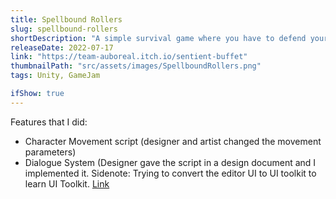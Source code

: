 ```yaml
---
title: Spellbound Rollers
slug: spellbound-rollers
shortDescription: "A simple survival game where you have to defend yourself against living dice with your own through utilizing several special powers: Fire, poison, ice etc... Collect the chips, gain XP and unlock more powers!"
releaseDate: 2022-07-17
link: "https://team-auboreal.itch.io/sentient-buffet"
thumbnailPath: "src/assets/images/SpellboundRollers.png"
tags: Unity, GameJam

ifShow: true
---
```


Features that I did:
* Character Movement script (designer and artist changed the movement parameters)
* Dialogue System (Designer gave the script in a design document and I implemented it. Sidenote: Trying to convert the editor UI to UI toolkit to learn UI Toolkit. [Link](https://github.com/GnoxNahte/DialogueSystem)
<!-- TODO Add the correct link to the portfolio website -->